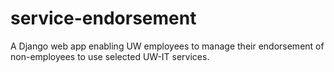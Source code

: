 # service-endorsement
A Django web app enabling UW employees to manage their endorsement of non-employees to use selected UW-IT services.
